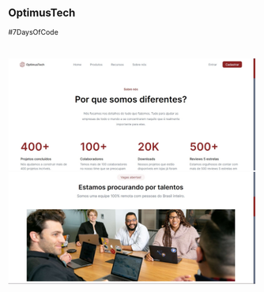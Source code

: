 ## OptimusTech

#7DaysOfCode



<br>

<img src="assets/img/Captura de tela 2023-02-10 145930.jpg" alt="Screamshot 1 do projeto" width="500"></img>
<img src="assets/img/Captura de tela 2023-02-10 151531.jpg" alt="Screamshot 2 do projeto" width="500"></img>

